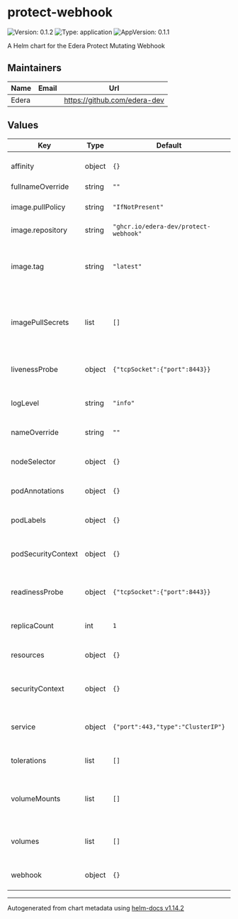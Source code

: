 # protect-webhook

![Version: 0.1.2](https://img.shields.io/badge/Version-0.1.2-informational?style=flat-square) ![Type: application](https://img.shields.io/badge/Type-application-informational?style=flat-square) ![AppVersion: 0.1.1](https://img.shields.io/badge/AppVersion-0.1.1-informational?style=flat-square)

A Helm chart for the Edera Protect Mutating Webhook

## Maintainers

| Name | Email | Url |
| ---- | ------ | --- |
| Edera |  | <https://github.com/edera-dev> |

## Values

| Key | Type | Default | Description |
|-----|------|---------|-------------|
| affinity | object | `{}` | Webhook server affinity |
| fullnameOverride | string | `""` |  |
| image.pullPolicy | string | `"IfNotPresent"` | This sets the pull policy for images |
| image.repository | string | `"ghcr.io/edera-dev/protect-webhook"` |  |
| image.tag | string | `"latest"` | Overrides the image tag whose default is the chart appVersion |
| imagePullSecrets | list | `[]` | This is for the secretes for pulling an image from a private repository |
| livenessProbe | object | `{"tcpSocket":{"port":8443}}` | Webhook server liveness probe |
| logLevel | string | `"info"` | Webhook server log level |
| nameOverride | string | `""` | This is to override the chart name |
| nodeSelector | object | `{}` | Webhook server node selector |
| podAnnotations | object | `{}` | Webhook server pod annotations |
| podLabels | object | `{}` | Webhook server pod labels |
| podSecurityContext | object | `{}` | Webhook server pod security context |
| readinessProbe | object | `{"tcpSocket":{"port":8443}}` | Webhook server readiness probe |
| replicaCount | int | `1` | Webhook server replica count |
| resources | object | `{}` | Webhook server resources |
| securityContext | object | `{}` | Webhook server security context |
| service | object | `{"port":443,"type":"ClusterIP"}` | Webhook server service definition |
| tolerations | list | `[]` | Webhook server tolerations |
| volumeMounts | list | `[]` | Webhook server additional volume mounts |
| volumes | list | `[]` | Webhook server additional volumes |
| webhook | object | `{}` | Mutating webhook configuration |

----------------------------------------------
Autogenerated from chart metadata using [helm-docs v1.14.2](https://github.com/norwoodj/helm-docs/releases/v1.14.2)
